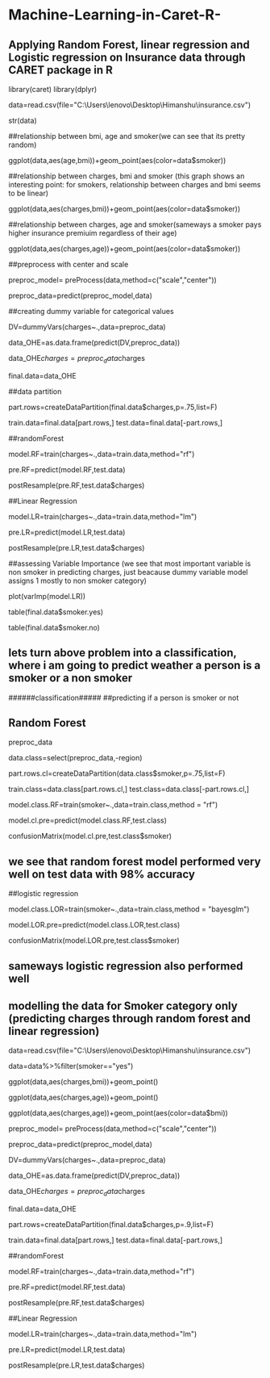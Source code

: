 # Machine-Learning-in-Caret-R-
## Applying Random Forest, linear regression and Logistic regression on Insurance data through CARET package in R

library(caret)
library(dplyr)

data=read.csv(file="C:\\Users\\lenovo\\Desktop\\Himanshu\\insurance.csv")

str(data)

##relationship between bmi, age and smoker(we can see that its pretty random)

ggplot(data,aes(age,bmi))+geom_point(aes(color=data$smoker))

##relationship between charges, bmi and smoker (this graph shows an interesting point: for smokers, relationship between charges and bmi seems to be linear)

ggplot(data,aes(charges,bmi))+geom_point(aes(color=data$smoker))

##relationship between charges, age and smoker(sameways a smoker pays higher insurance premiuim regardless of their age)

ggplot(data,aes(charges,age))+geom_point(aes(color=data$smoker))



##preprocess with center and scale

preproc_model= preProcess(data,method=c("scale","center"))

preproc_data=predict(preproc_model,data)

##creating dummy variable for categorical values

DV=dummyVars(charges~.,data=preproc_data)

data_OHE=as.data.frame(predict(DV,preproc_data))



data_OHE$charges=preproc_data$charges

final.data=data_OHE

##data partition

part.rows=createDataPartition(final.data$charges,p=.75,list=F)

train.data=final.data[part.rows,]
test.data=final.data[-part.rows,]


##randomForest

model.RF=train(charges~.,data=train.data,method="rf")

pre.RF=predict(model.RF,test.data)

postResample(pre.RF,test.data$charges)

##Linear Regression

model.LR=train(charges~.,data=train.data,method="lm")

pre.LR=predict(model.LR,test.data)

postResample(pre.LR,test.data$charges)

##assessing Variable Importance (we see that most important variable is non smoker in predicting charges, just beacause dummy variable model assigns 1 mostly to non smoker category)

plot(varImp(model.LR))

table(final.data$smoker.yes)

table(final.data$smoker.no)




## lets turn above problem into a classification, where i am going to predict weather a person is a smoker or a non smoker 


######classification#####
##predicting if a person is smoker or not

## Random Forest

preproc_data

data.class=select(preproc_data,-region)


part.rows.cl=createDataPartition(data.class$smoker,p=.75,list=F)

train.class=data.class[part.rows.cl,]
test.class=data.class[-part.rows.cl,]

model.class.RF=train(smoker~.,data=train.class,method = "rf")

model.cl.pre=predict(model.class.RF,test.class)

confusionMatrix(model.cl.pre,test.class$smoker)

## we see that random forest model performed very well on test data with 98% accuracy

##logistic regression

model.class.LOR=train(smoker~.,data=train.class,method = "bayesglm")

model.LOR.pre=predict(model.class.LOR,test.class)

confusionMatrix(model.LOR.pre,test.class$smoker)

## sameways logistic regression also performed well




## modelling the data for Smoker category only (predicting charges through random forest and linear regression)


data=read.csv(file="C:\\Users\\lenovo\\Desktop\\Himanshu\\insurance.csv")

data=data%>%filter(smoker=="yes")




ggplot(data,aes(charges,bmi))+geom_point()


ggplot(data,aes(charges,age))+geom_point()


ggplot(data,aes(charges,age))+geom_point(aes(color=data$bmi))


preproc_model= preProcess(data,method=c("scale","center"))

preproc_data=predict(preproc_model,data)

DV=dummyVars(charges~.,data=preproc_data)

data_OHE=as.data.frame(predict(DV,preproc_data))

data_OHE$charges=preproc_data$charges

final.data=data_OHE

part.rows=createDataPartition(final.data$charges,p=.9,list=F)

train.data=final.data[part.rows,]
test.data=final.data[-part.rows,]

##randomForest

model.RF=train(charges~.,data=train.data,method="rf")

pre.RF=predict(model.RF,test.data)

postResample(pre.RF,test.data$charges)

##Linear Regression

model.LR=train(charges~.,data=train.data,method="lm")

pre.LR=predict(model.LR,test.data)

postResample(pre.LR,test.data$charges)
